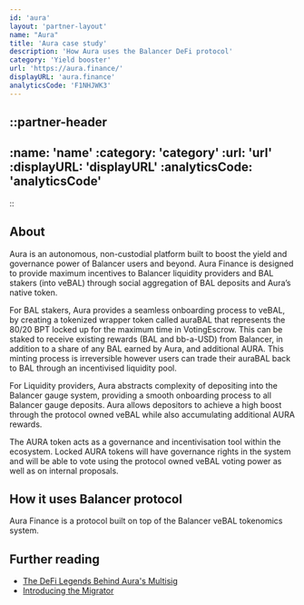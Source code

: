 ```yaml
---
id: 'aura'
layout: 'partner-layout'
name: "Aura"
title: 'Aura case study'
description: 'How Aura uses the Balancer DeFi protocol'
category: 'Yield booster'
url: 'https://aura.finance/'
displayURL: 'aura.finance'
analyticsCode: 'F1NHJWK3'
---
```


::partner-header
---
:name: 'name'
:category: 'category'
:url: 'url'
:displayURL: 'displayURL'
:analyticsCode: 'analyticsCode'
---
::

## About

Aura is an autonomous, non-custodial platform built to boost the yield and governance power of Balancer users and beyond. Aura Finance is designed to provide maximum incentives to Balancer liquidity providers and BAL stakers (into veBAL) through social aggregation of BAL deposits and Aura’s native token.

For BAL stakers, Aura provides a seamless onboarding process to veBAL, by creating a tokenized wrapper token called auraBAL that represents the 80/20 BPT locked up for the maximum time in VotingEscrow. This can be staked to receive existing rewards (BAL and bb-a-USD) from Balancer, in addition to a share of any BAL earned by Aura, and additional AURA. This minting process is irreversible however users can trade their auraBAL back to BAL through an incentivised liquidity pool.

For Liquidity providers, Aura abstracts complexity of depositing into the Balancer gauge system, providing a smooth onboarding process to all Balancer gauge deposits. Aura allows depositors to achieve a high boost through the protocol owned veBAL while also accumulating additional AURA rewards.

The AURA token acts as a governance and incentivisation tool within the ecosystem. Locked AURA tokens will have governance rights in the system and will be able to vote using the protocol owned veBAL voting power as well as on internal proposals.

## How it uses Balancer protocol

Aura Finance is a protocol built on top of the Balancer veBAL tokenomics system.

## Further reading

- [The DeFi Legends Behind Aura's Multisig](https://blog.aura.finance/stronger-together-the-defi-legends-behind-auras-multisig/)
- [Introducing the Migrator](https://blog.aura.finance/introducing-the-migrator/)
